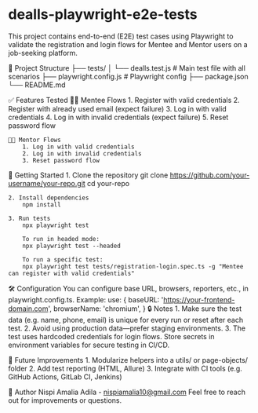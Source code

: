 # dealls-playwright-e2e-tests

This project contains end-to-end (E2E) test cases using Playwright to validate the registration and login flows for Mentee and Mentor users on a job-seeking platform.

📁  Project Structure
    ├── tests/
    │   └── dealls.test.js        # Main test file with all scenarios
    ├── playwright.config.js      # Playwright config
    ├── package.json
    └── README.md

✅  Features Tested
    🧍‍♂️  Mentee Flows
        1. Register with valid credentials
        2. Register with already used email (expect failure)
        3. Log in with valid credentials
        4. Log in with invalid credentials (expect failure)
        5. Reset password flow

    🧑‍🏫 Mentor Flows
        1. Log in with valid credentials
        2. Log in with invalid credentials
        3. Reset password flow

🚀  Getting Started
    1.  Clone the repository
        git clone https://github.com/your-username/your-repo.git
        cd your-repo

    2. Install dependencies
        npm install

    3. Run tests
        npx playwright test

        To run in headed mode:
        npx playwright test --headed

        To run a specific test:
        npx playwright test tests/registration-login.spec.ts -g "Mentee can register with valid credentials"

🛠️  Configuration
    You can configure base URL, browsers, reporters, etc., in playwright.config.ts.
    Example:
    use: {
        baseURL: 'https://your-frontend-domain.com',
        browserName: 'chromium',
    }
🔒  Notes
    1. Make sure the test data (e.g. name, phone, email) is unique for every run or reset after each test.
    2. Avoid using production data—prefer staging environments.
    3. The test uses hardcoded credentials for login flows. Store secrets in environment variables for secure testing in CI/CD.

🧩  Future Improvements
    1. Modularize helpers into a utils/ or page-objects/ folder
    2. Add test reporting (HTML, Allure)
    3. Integrate with CI tools (e.g. GitHub Actions, GitLab CI, Jenkins)

👤  Author
    Nispi Amalia Adila - nispiamalia10@gmail.com
    Feel free to reach out for improvements or questions.


